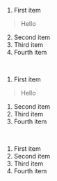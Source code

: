 1. First item
> Hello
2. Second item
3. Third item
4. Fourth item  

<br>

1. First item
> Hello
1. Second item
1. Third item
1. Fourth item  

<br>

1. First item
8. Second item
3. Third item
5. Fourth item
